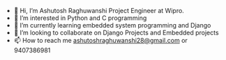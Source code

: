 - 👋 Hi, I’m Ashutosh Raghuwanshi Project Engineer at Wipro.
- 👀 I’m interested in Python and C programming 
- 🌱 I’m currently learning embedded system programming and Django
- 💞️ I’m looking to collaborate on Django Projects and Embedded projects
- 📫 How to reach me ashutoshraghuwanshi28@gmail.com or 9407386981


<!---
ulpa11/ulpa11 is a ✨ special ✨ repository because its `README.md` (this file) appears on your GitHub profile.
You can click the Preview link to take a look at your changes.
--->
